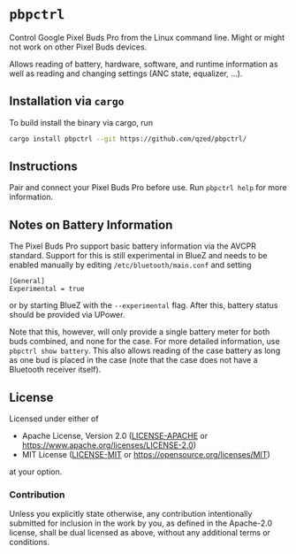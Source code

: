 # `pbpctrl`

Control Google Pixel Buds Pro from the Linux command line. Might or might not work on other Pixel Buds devices.

Allows reading of battery, hardware, software, and runtime information as well as reading and changing settings (ANC state, equalizer, ...). 


## Installation via `cargo`

To build install the binary via cargo, run
```sh
cargo install pbpctrl --git https://github.com/qzed/pbpctrl/
```


## Instructions

Pair and connect your Pixel Buds Pro before use.
Run `pbpctrl help` for more information.


## Notes on Battery Information

The Pixel Buds Pro support basic battery information via the AVCPR standard.
Support for this is still experimental in BlueZ and needs to be enabled manually by editing `/etc/bluetooth/main.conf` and setting
```
[General]
Experimental = true
```
or by starting BlueZ with the `--experimental` flag.
After this, battery status should be provided via UPower.

Note that this, however, will only provide a single battery meter for both buds combined, and none for the case.
For more detailed information, use `pbpctrl show battery`.
This also allows reading of the case battery as long as one bud is placed in the case (note that the case does not have a Bluetooth receiver itself).


## License

Licensed under either of

- Apache License, Version 2.0 ([LICENSE-APACHE](LICENSE-APACHE) or https://www.apache.org/licenses/LICENSE-2.0)
- MIT License ([LICENSE-MIT](LICENSE-MIT) or https://opensource.org/licenses/MIT)

at your option.

### Contribution

Unless you explicitly state otherwise, any contribution intentionally submitted for inclusion in the work by you, as defined in the Apache-2.0 license, shall be dual licensed as above, without any additional terms or conditions.
